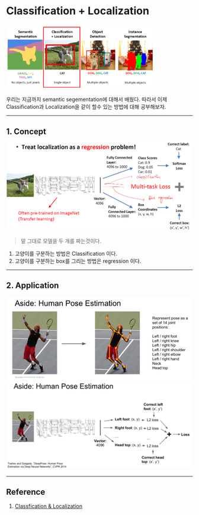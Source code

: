 # Classification + Localization

<img src="../image/07/trend.PNG" width=80%>

우리는 지금까지 semantic segementation에 대해서 배웠다. 따라서 이제 Classification과 Localization을 같이 할수 있는 방법에 대해 공부해보자.

--------

## 1. Concept

<img src="../image/07/concept.PNG">

> 말 그대로 모델을 두 개를 짜는것이다.

1. 고양이를 구분하는 방법은 Classification 이다.
2. 고양이를 구분하는 box를 그리는 방법은 regression 이다.

------------

## 2. Application

<img src="../image/07/tennis.PNG">

<img src="../image/07/tennis_2.PNG">

------------

## Reference

1. [Classfication & Localization](https://leechamin.tistory.com/112)
